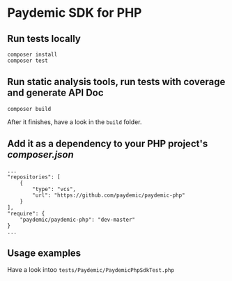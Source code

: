 # Paydemic SDK for PHP

## Run tests locally

```
composer install
composer test
```

## Run static analysis tools, run tests with coverage and generate API Doc

```
composer build
```

After it finishes, have a look in the `build` folder.

## Add it as a dependency to your PHP project's _composer.json_
 
```
...
"repositories": [
    {
        "type": "vcs",
        "url": "https://github.com/paydemic/paydemic-php"
    }
],
"require": {
    "paydemic/paydemic-php": "dev-master"
}
...
```


## Usage examples

Have a look intoo `tests/Paydemic/PaydemicPhpSdkTest.php`

